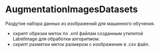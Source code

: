 # AugmentationImagesDatasets 
Раздутие набора данных из изображений для машинного обучения.
+ скрипт обрезки меток по .xml файлам созданным утилитой LabelImage для обработки алгоритмом.
+ скрипт разметки меток размером с изображение в .csv файл.
